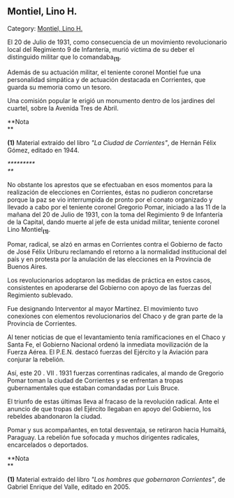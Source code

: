 ## Montiel, Lino H.

Category: [Montiel, Lino H.](http://descubrircorrientes.com.ar/2012/index.php/2261-biografias/l-m-n-n-o-p-q/montiel-lino-h)

El 20 de Julio de 1931, como consecuencia de un movimiento revolucionario local del Regimiento 9 de Infantería, murió víctima de su deber el distinguido militar que lo comandaba<sub><strong>(1)</strong></sub>.

Además de su actuación militar, el teniente coronel Montiel fue una personalidad simpática y de actuación destacada en Corrientes, que guarda su memoria como un tesoro.

Una comisión popular le erigió un monumento dentro de los jardines del cuartel, sobre la Avenida Tres de Abril.

**Nota  
**

**(1)** Material extraído del libro _"La Ciudad de Corrientes"_, de Hernán Félix Gómez, editado en 1944.

_**\*\*\*\*\*\*\*  
**_

No obstante los aprestos que se efectuaban en esos momentos para la realización de elecciones en Corrientes, éstas no pudieron concretarse porque la paz se vio interrumpida de pronto por el conato organizado y llevado a cabo por el teniente coronel Gregorio Pomar, iniciado a las 11 de la mañana del 20 de Julio de 1931, con la toma del Regimiento 9 de Infantería de la Capital, dando muerte al jefe de esta unidad militar, teniente coronel Lino Montiel<sub><strong>(1)</strong></sub>.

Pomar, radical, se alzó en armas en Corrientes contra el Gobierno de facto de José Félix Uriburu reclamando el retorno a la normalidad institucional del país y en protesta por la anulación de las elecciones en la Provincia de Buenos Aires.

Los revolucionarios adoptaron las medidas de práctica en estos casos, consistentes en apoderarse del Gobierno con apoyo de las fuerzas del Regimiento sublevado.

Fue designando Interventor al mayor Martínez. El movimiento tuvo conexiones con elementos revolucionarios del Chaco y de gran parte de la Provincia de Corrientes.

Al tener noticias de que el levantamiento tenía ramificaciones en el Chaco y Santa Fe, el Gobierno Nacional ordenó la inmediata movilización de la Fuerza Aérea. El P.E.N. destacó fuerzas del Ejército y la Aviación para conjurar la rebelión.

Así, este 20 . VII . 1931 fuerzas correntinas radicales, al mando de Gregorio Pomar toman la ciudad de Corrientes y se enfrentan a tropas gubernamentales que estaban comandadas por Luis Bruce.

El triunfo de estas últimas lleva al fracaso de la revolución radical. Ante el anuncio de que tropas del Ejército llegaban en apoyo del Gobierno, los rebeldes abandonaron la ciudad.

Pomar y sus acompañantes, en total desventaja, se retiraron hacia Humaitá, Paraguay. La rebelión fue sofocada y muchos dirigentes radicales, encarcelados o deportados.

**Nota  
**

**(1)** Material extraído del libro _"Los hombres que gobernaron Corrientes"_, de Gabriel Enrique del Valle, editado en 2005.